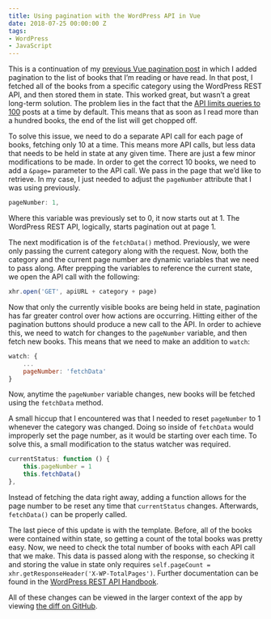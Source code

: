 ```yaml
---
title: Using pagination with the WordPress API in Vue
date: 2018-07-25 00:00:00 Z
tags:
- WordPress
- JavaScript
---
```


This is a continuation of my [previous Vue pagination post](https://samhermes.com/posts/adding-pagination-in-vue/) in which I added pagination to the list of books that I’m reading or have read. In that post, I fetched all of the books from a specific category using the WordPress REST API, and then stored them in state. This worked great, but wasn’t a great long-term solution. The problem lies in the fact that the [API limits queries to 100](https://developer.wordpress.org/rest-api/using-the-rest-api/pagination/) posts at a time by default. This means that as soon as I read more than a hundred books, the end of the list will get chopped off.

To solve this issue, we need to do a separate API call for each page of books, fetching only 10 at a time. This means more API calls, but less data that needs to be held in state at any given time. There are just a few minor modifications to be made. In order to get the correct 10 books, we need to add a `&page=` parameter to the API call. We pass in the page that we’d like to retrieve. In my case, I just needed to adjust the `pageNumber` attribute that I was using previously.

```js
pageNumber: 1,
```

Where this variable was previously set to 0, it now starts out at 1. The WordPress REST API, logically, starts pagination out at page 1.

The next modification is of the `fetchData()` method. Previously, we were only passing the current category along with the request. Now, both the category and the current page number are dynamic variables that we need to pass along. After prepping the variables to reference the current state, we open the API call with the following:

```js
xhr.open('GET', apiURL + category + page)
```

Now that only the currently visible books are being held in state, pagination has far greater control over how actions are occurring. Hitting either of the pagination buttons should produce a new call to the API. In order to achieve this, we need to watch for changes to the `pageNumber` variable, and then fetch new books. This means that we need to make an addition to `watch`:

```js
watch: {
    ...
    pageNumber: 'fetchData'
}
```

Now, anytime the `pageNumber` variable changes, new books will be fetched using the `fetchData` method.

A small hiccup that I encountered was that I needed to reset `pageNumber` to 1 whenever the category was changed. Doing so inside of `fetchData` would improperly set the page number, as it would be starting over each time. To solve this, a small modification to the status watcher was required.

```js
currentStatus: function () {
    this.pageNumber = 1
    this.fetchData()
},
```

Instead of fetching the data right away, adding a function allows for the page number to be reset any time that `currentStatus` changes. Afterwards, `fetchData()` can be properly called.

The last piece of this update is with the template. Before, all of the books were contained within state, so getting a count of the total books was pretty easy. Now, we need to check the total number of books with each API call that we make. This data is passed along with the response, so checking it and storing the value in state only requires `self.pageCount = xhr.getResponseHeader('X-WP-TotalPages')`. Further documentation can be found in the [WordPress REST API Handbook](https://developer.wordpress.org/rest-api/using-the-rest-api/pagination/).

All of these changes can be viewed in the larger context of the app by viewing [the diff on GitHub](https://github.com/samhermes/samhermes.github.io/commit/f3d0fd783e915a0df69c312b9ef8203f1042c663).
